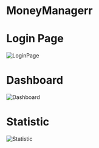 # MoneyManagerr

# Login Page
![LoginPage](https://user-images.githubusercontent.com/37107401/224984078-fa797b1f-559b-4954-82dd-04cffdad5b4b.png)

# Dashboard
![Dashboard](https://user-images.githubusercontent.com/37107401/224984453-d5ccfbaf-4a0c-45a7-9aa9-a3622e8c34cc.png)

# Statistic
![Statistic](https://user-images.githubusercontent.com/37107401/224987982-9795597f-6461-4c78-b201-2df3b53dba2c.png)
